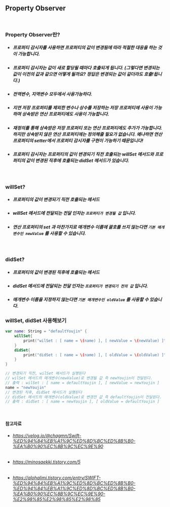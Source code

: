 ## Property Observer

<br>

### Property Observer란?
- ##### 프로퍼티 감시자를 사용하면 프로퍼티의 값이 변경됨에 따라 적절한 대응을 하는 것이 가능합니다.
- ##### 프로퍼티 감시자는 값이 새로 할당될 때마다 호출되게 됩니다. (그렇다면 변경되는 값이 이전의 값과 같으면 어떻게 될까요? 정답은 변경되는 값이 같더라도 호출!됩니다.)
- ##### 전역변수, 지역변수 모두에서 사용가능하다.
- ##### 지연 저장 프로퍼티를 제외한 변수나 상수를 저장하는 저장 프로퍼티에 사용이 가능하며 상속받은 연산 프로퍼티에도 사용이 가능합니다.
- ##### 재정의를 통해 상속받은 저장 프로퍼티 또는 연산 프로퍼티에도 추가가 가능합니다. 하지만 상속받지 않은 연산 프로퍼티에는 정의해줄 필요가 없습니다. 왜냐하면 연산 프로퍼티의 setter에서 프로퍼티 감시자를 구현이 가능하기 때문입니다!
- ##### 프로퍼티 감시자는 프로퍼티의 값이 변경되기 직전 호출되는 willSet 메서드와  프로퍼티의 값이 변경된 직후에 호출되는 didSet 메서드가 있습니다.

<br>

### willSet?
- ##### 프로퍼티의 값이 변경되기 직전 호출되는 메서드
- ##### willSet 메서드에 전달되는 전달 인자는 `프로퍼티가 변경될 값` 입니다.
- ##### 연산 프로퍼티의 set 과 마찬가지로 매개변수 이름에 괄호를 쓰지 않는다면 `기본 매개변수인 newValue` 를 사용할 수 있습니다.


<br>


### didSet?
- ##### 프로퍼티의 값이 변경된 직후에 호출되는 메서드
- ##### didSet 메서드에 전달되는 전달 인자는 `프로퍼티가 변경되기 전의 값` 입니다.
- ##### 매개변수 이름을 지정하지 않는다면 `기본 매개변수인 oldValue` 를 사용할 수 있습니다.


### willSet, didSet 사용해보기
```Swift
var name: String = "defaultYoujin" {
    willSet{
        print("wilSet : [ name = \(name) ], [ newValue = \(newValue) ]")
    }
    didSet{
        print("didSet : [ name = \(name) ], [ oldValue = \(oldValue) ]")
    }
}

// 변경되기 직전, wilSet 메서드가 실행된다
// wilSet 메서드의 매개변수(newValue)로 변경될 값 즉 newYoujin이 전달된다.
// 출력 : wilSet : [ name = defaultYoujin ], [ newValue = newYoujin ]
name = "newYoujin"
// 변경된 직후, didSet 메서드가 실행된다
// didSet 메서드의 매개변수(oldValue)로 변경전 값 즉 defaultYoujin이 전달된다.
// 출력 : didSet : [ name = newYoujin ], [ oldValue = defaultYoujin ]
```


<br>

#### 참고자료
- ###### https://velog.io/@chagmn/Swift-%ED%94%84%EB%A1%9C%ED%8D%BC%ED%8B%B0-%EA%B0%90%EC%8B%9C%EC%9E%90
- ###### https://minosaekki.tistory.com/5
- ###### https://alohalimi.tistory.com/entry/SWIFT-%ED%94%84%EB%A1%9C%ED%8D%BC%ED%8B%B0-%ED%94%84%EB%A1%9C%ED%8D%BC%ED%8B%B0-%EA%B0%90%EC%8B%9C%EC%9E%90-%E2%98%85%E2%98%85%E2%98%85
